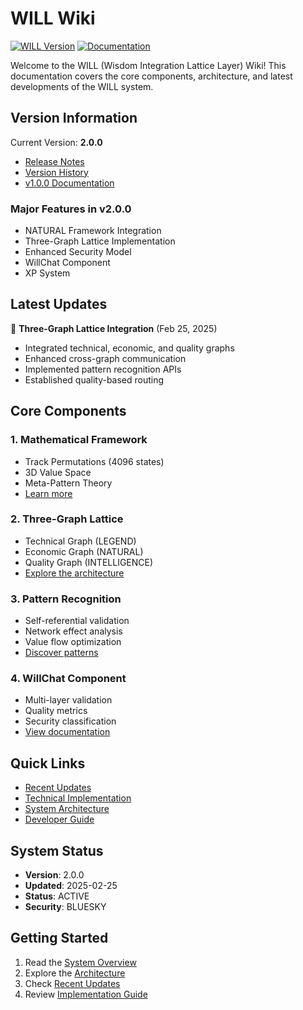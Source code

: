 # WILL Wiki

[![WILL Version](https://img.shields.io/badge/WILL-v2.0.0-blue.svg)](https://github.com/shibakery/WILL/tree/v2.0.0)
[![Documentation](https://img.shields.io/badge/docs-current-green.svg)](https://github.com/shibakery/WILL/wiki)

Welcome to the WILL (Wisdom Integration Lattice Layer) Wiki! This documentation covers the core components, architecture, and latest developments of the WILL system.

## Version Information
Current Version: **2.0.0**
- [Release Notes](versions/RELEASE-2.0.0.md)
- [Version History](versions/VERSION-HISTORY.md)
- [v1.0.0 Documentation](https://github.com/shibakery/WILL/tree/v1.0.0/versions/v1.0.0)

### Major Features in v2.0.0
- NATURAL Framework Integration
- Three-Graph Lattice Implementation
- Enhanced Security Model
- WillChat Component
- XP System

## Latest Updates
🎉 **Three-Graph Lattice Integration** (Feb 25, 2025)
- Integrated technical, economic, and quality graphs
- Enhanced cross-graph communication
- Implemented pattern recognition APIs
- Established quality-based routing

## Core Components

### 1. Mathematical Framework
- Track Permutations (4096 states)
- 3D Value Space
- Meta-Pattern Theory
- [Learn more](Technical-Implementation)

### 2. Three-Graph Lattice
- Technical Graph (LEGEND)
- Economic Graph (NATURAL)
- Quality Graph (INTELLIGENCE)
- [Explore the architecture](Three-Graph-Lattice)

### 3. Pattern Recognition
- Self-referential validation
- Network effect analysis
- Value flow optimization
- [Discover patterns](Pattern-Recognition)

### 4. WillChat Component
- Multi-layer validation
- Quality metrics
- Security classification
- [View documentation](WillChat-Component)

## Quick Links
- [Recent Updates](Recent-Updates)
- [Technical Implementation](Technical-Implementation)
- [System Architecture](System-Architecture)
- [Developer Guide](Developer-Guide)

## System Status
- **Version**: 2.0.0
- **Updated**: 2025-02-25
- **Status**: ACTIVE
- **Security**: BLUESKY

## Getting Started
1. Read the [System Overview](System-Overview)
2. Explore the [Architecture](System-Architecture)
3. Check [Recent Updates](Recent-Updates)
4. Review [Implementation Guide](Implementation-Guide)
